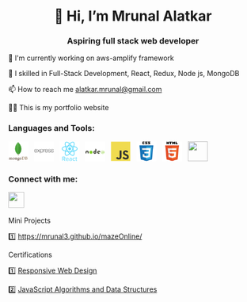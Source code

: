 <div align="center"><h1>👋 Hi, I’m Mrunal Alatkar </h1></div>
<div align="center"><h3>Aspiring full stack web developer</h3></div>

🔭 I'm currently working on aws-amplify framework

🌱 I skilled in Full-Stack Development, React, Redux, Node js, MongoDB

📫 How to reach me alatkar.mrunal@gmail.com

👨‍💻 This is my portfolio website

### Languages and Tools:
[<img width="40px" height="40px" src="https://raw.githubusercontent.com/devicons/devicon/master/icons/mongodb/mongodb-original-wordmark.svg"></img>](https://www.mongodb.com/)
&nbsp;&nbsp;[<img width="40px" height="40px" src="https://raw.githubusercontent.com/devicons/devicon/master/icons/express/express-original-wordmark.svg"></img>](https://expressjs.com/)
&nbsp;&nbsp;[<img width="40px" height="40px" src="https://raw.githubusercontent.com/devicons/devicon/master/icons/react/react-original-wordmark.svg"></img>](https://reactjs.org/)
&nbsp;&nbsp;[<img width="40px" height="40px" src="https://raw.githubusercontent.com/devicons/devicon/master/icons/nodejs/nodejs-original-wordmark.svg"></img>](https://nodejs.org/)
&nbsp;&nbsp;[<img width="40px" height="40px" src="https://raw.githubusercontent.com/devicons/devicon/master/icons/javascript/javascript-original.svg"></img>](https://developer.mozilla.org/en-US/docs/Web/JavaScript)
&nbsp;&nbsp;[<img width="40px" height="40px" src="https://raw.githubusercontent.com/devicons/devicon/master/icons/css3/css3-original-wordmark.svg"></img>](https://www.w3schools.com/css/)
&nbsp;&nbsp;[<img width="40px" height="40px" src="https://raw.githubusercontent.com/devicons/devicon/master/icons/html5/html5-original-wordmark.svg"></img>](https://www.w3.org/html/)
&nbsp;&nbsp;[<img width="40px" height="40px" src="https://camo.githubusercontent.com/93b32389bf746009ca2370de7fe06c3b5146f4c99d99df65994f9ced0ba41685/68747470733a2f2f7777772e766563746f726c6f676f2e7a6f6e652f6c6f676f732f676574706f73746d616e2f676574706f73746d616e2d69636f6e2e737667"></img>](https://postman.com/)

### Connect with me:
[<img width="32px" height="32px" src="https://image.flaticon.com/icons/png/512/174/174857.png"></img>](https://www.linkedin.com/in/mrunal-a-10459698/)


Mini Projects

1️⃣  https://mrunal3.github.io/mazeOnline/

Certifications

1️⃣ [Responsive Web Design](https://www.freecodecamp.org/certification/mrunal/responsive-web-design)

2️⃣ [JavaScript Algorithms and Data Structures](https://www.freecodecamp.org/certification/mrunal/javascript-algorithms-and-data-structures)


